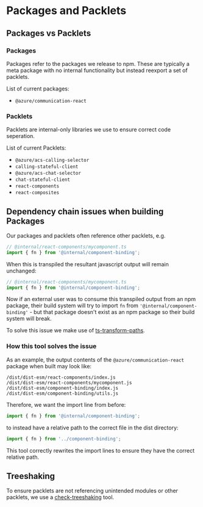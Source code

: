 # Packages and Packlets

## Packages vs Packlets

### Packages

Packages refer to the packages we release to npm. These are typically a meta package with no internal functionality but instead reexport a set of packlets.

List of current packages:
* `@azure/communication-react`

### Packlets

Packlets are internal-only libraries we use to ensure correct code seperation.

List of current Packlets:

* `@azure/acs-calling-selector`
* `calling-stateful-client`
* `@azure/acs-chat-selector`
* `chat-stateful-client`
* `react-components`
* `react-composites`

## Dependency chain issues when building Packages

Our packages and packlets often reference other packlets, e.g.

```javascript
// @internal/react-components/mycomponent.ts
import { fn } from '@internal/component-binding';
```

When this is transpiled the resultant javascript output will remain unchanged:

```javascript
// @internal/react-components/mycomponent.ts
import { fn } from '@internal/component-binding';
```

Now if an external user was to consume this transpiled output from an npm package, their build system will try to import `fn` from `'@internal/component-binding'` - but that package doesn't exist as an npm package so their build system will break.

To solve this issue we make use of [ts-transform-paths](../infrastructure/ttypescript-plugins#zerollupts-transform-paths).

### How this tool solves the issue

As an example, the output contents of the `@azure/communication-react` package when built may look like:

```text
/dist/dist-esm/react-components/index.js
/dist/dist-esm/react-components/mycomponent.js
/dist/dist-esm/component-binding/index.js
/dist/dist-esm/component-binding/utils.js
```

Therefore, we want the import line from before:

```javascript
import { fn } from '@internal/component-binding';
```

to instead have a relative path to the correct file in the dist directory:

```javascript
import { fn } from '../component-binding';
```

This tool correctly rewrites the import lines to ensure they have the correct relative path.

## Treeshaking

To ensure packlets are not referencing unintended modules or other packlets, we use a [check-treeshaking](https://github.com/Azure/communication-ui-sdk/tree/main/packages/check-treeshaking) tool.
